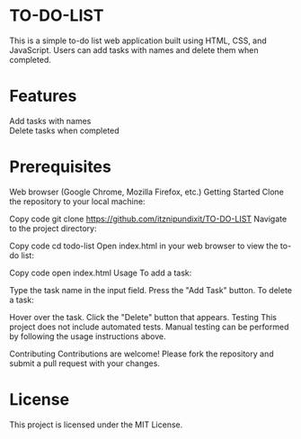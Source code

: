 # TO-DO-LIST
This is a simple to-do list web application built using HTML, CSS, and JavaScript. Users can add tasks with names and delete them when completed.

# Features
Add tasks with names    
Delete tasks when completed
# Prerequisites
Web browser (Google Chrome, Mozilla Firefox, etc.)
Getting Started
Clone the repository to your local machine:

Copy code
git clone https://github.com/itznipundixit/TO-DO-LIST
Navigate to the project directory:

Copy code
cd todo-list
Open index.html in your web browser to view the to-do list:

Copy code
open index.html
Usage
To add a task:

Type the task name in the input field.
Press the "Add Task" button.
To delete a task:

Hover over the task.
Click the "Delete" button that appears.
Testing
This project does not include automated tests. Manual testing can be performed by following the usage instructions above.

Contributing
Contributions are welcome! Please fork the repository and submit a pull request with your changes.

# License
This project is licensed under the MIT License.

